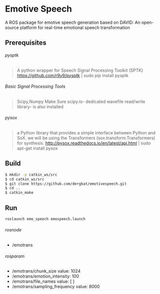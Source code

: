 # Emotive Speech

A ROS package for emotive speech generation based on DAVID: An open-source platform for real-time emotional speech
transformation

Prerequisites
-------------
###### pysptk
> A python wrapper for Speech Signal Processing Toolkit (SPTK)
> https://github.com/r9y9/pysptk | sudo pip install pysptk

###### Basic Signal Processing Tools 
> Scipy,Numpy
> Make Sure scipy.io- dedicated wavefile read/write library- is also installed

###### pysox
> a Python library that provides a simple interface between Python and SoX.
> we will be using the Transformers (sox.transform.Transformers) for synthesis.
> http://pysox.readthedocs.io/en/latest/api.html | sudo apt-get install pysox



Build
-----
```sh
$ mkdir -p catkin_ws/src
$ cd catkin_ws/src
$ git clone https://github.com/dergkat/emotivespeech.git
$ cd ..
$ catkin_make
```

Run
---
```sh
roslaunch emo_speech emospeech.launch
```

###### rosnode
 * /emotrans

###### rosparam
 * /emotrans/chunk_size value: 1024
 * /emotrans/emotion_intensity: 100
 * /emotrans/file_names value: [ ]
 * /emotrans/sampling_frequency value: 8000

